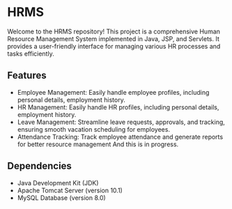 # HRMS
Welcome to the HRMS repository! This project is a comprehensive Human Resource Management System implemented in Java, JSP, and Servlets. It provides a user-friendly interface for managing various HR processes and tasks efficiently.

## Features
- Employee Management: Easily handle employee profiles, including personal details, employment history.
- HR Management: Easily handle HR profiles, including personal details, employment history.
- Leave Management: Streamline leave requests, approvals, and tracking, ensuring smooth vacation scheduling for employees.
- Attendance Tracking: Track employee attendance and generate reports for better resource management And this is in progress.


## Dependencies
- Java Development Kit (JDK)
- Apache Tomcat Server (version 10.1)
- MySQL Database (version 8.0)